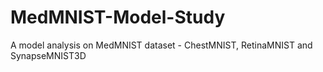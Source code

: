 # MedMNIST-Model-Study
A model analysis on MedMNIST dataset - ChestMNIST, RetinaMNIST and SynapseMNIST3D

